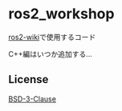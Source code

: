 # ros2_workshop

[ros2-wiki](https://rione.github.io/home-ros2-wiki/)で使用するコード

C++編はいつか追加する…

## License

[BSD-3-Clause](LICENSE)
